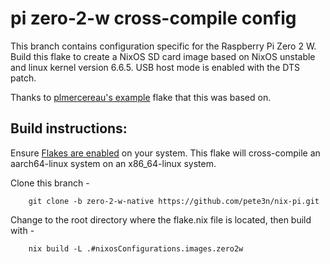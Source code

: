 # pi zero-2-w cross-compile config
This branch contains configuration specific for the Raspberry Pi Zero 2 W. 
Build this flake to create a NixOS SD card image based on NixOS unstable and
linux kernel version 6.6.5. USB host mode is enabled with the DTS patch.

Thanks to [plmercereau's example](https://github.com/plmercereau/nixos-pi-zero-2)
flake that this was based on.

## Build instructions:
Ensure [Flakes are enabled](https://nixos.wiki/wiki/Flakes) on your system.
This flake will cross-compile an aarch64-linux system on an x86_64-linux system.

Clone this branch -
```
    git clone -b zero-2-w-native https://github.com/pete3n/nix-pi.git
```
Change to the root directory where the flake.nix file is located, then build with -
```
    nix build -L .#nixosConfigurations.images.zero2w
```
